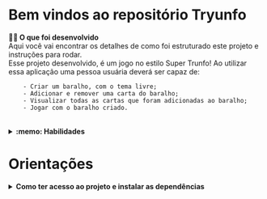 # Bem vindos ao repositório Tryunfo


<strong>👨‍💻 O que foi desenvolvido</strong><br />
    Aqui você vai encontrar os detalhes de como foi estruturado este projeto e instruções para rodar.<br />
    Esse projeto desenvolvido, é um jogo no estilo Super Trunfo! Ao utilizar essa aplicação uma pessoa usuária deverá ser capaz de:
    
        - Criar um baralho, com o tema livre;
        - Adicionar e remover uma carta do baralho;
        - Visualizar todas as cartas que foram adicionadas ao baralho;
        - Jogar com o baralho criado.

   <br />
<details>
  <summary><strong>:memo: Habilidades</strong></summary><br />

  Neste projeto, verificamos se voce é capaz de:

  * Ler o estado de um componente e usá-lo para alterar o que exibimos no browser

  * Inicializar um componente, dando a ele um estado pré-definido

  * Atualizar o estado de um componente

  * Capturar eventos utilizando a sintaxe do React

  * Criar formulários utilizando sintaxe JSX com as tags: `input`, `textarea`, `select`, `form`, `checkbox`

  * Transmitir informações de componentes filhos para componentes pais via callbacks

---
</details>

# Orientações

<details>
<summary><strong>Como ter acesso ao projeto e instalar as dependências</strong></summary><br />

    1. Entre na pasta do repositório que você acabou de clonar ou fazer o download do arquivo zip:
    * `cd pasta-do-repositório`

    2. Instale as dependências:
    *`npm install`

    3. Rode a aplicação com o comando:
    *`npm start
    
</details>

